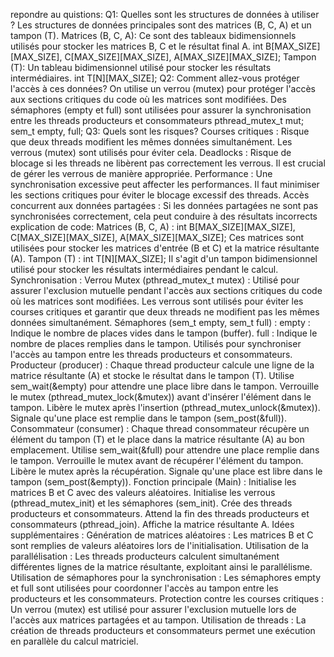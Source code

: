 repondre au quistions: 
Q1: Quelles sont les structures de données à utiliser ? Les structures de données principales sont des matrices (B, C, A) et un tampon (T). Matrices (B, C, A): Ce sont des tableaux bidimensionnels utilisés pour stocker les matrices B, C et le résultat final A. int B[MAX_SIZE][MAX_SIZE], C[MAX_SIZE][MAX_SIZE], A[MAX_SIZE][MAX_SIZE]; Tampon (T): Un tableau bidimensionnel utilisé pour stocker les résultats intermédiaires. int T[N][MAX_SIZE];
Q2: Comment allez-vous protéger l'accès à ces données? On utilise un verrou (mutex) pour protéger l'accès aux sections critiques du code où les matrices sont modifiées. Des sémaphores (empty et full) sont utilisées pour assurer la synchronisation entre les threads producteurs et consommateurs pthread_mutex_t mut; sem_t empty, full;
Q3: Quels sont les risques? Courses critiques : Risque que deux threads modifient les mêmes données simultanément. Les verrous (mutex) sont utilisés pour éviter cela. Deadlocks : Risque de blocage si les threads ne libèrent pas correctement les verrous. Il est crucial de gérer les verrous de manière appropriée. Performance : Une synchronisation excessive peut affecter les performances. Il faut minimiser les sections critiques pour éviter le blocage excessif des threads. Accès concurrent aux données partagées : Si les données partagées ne sont pas synchronisées correctement, cela peut conduire à des résultats incorrects
explication de code:
Matrices (B, C, A) : int B[MAX_SIZE][MAX_SIZE], C[MAX_SIZE][MAX_SIZE], A[MAX_SIZE][MAX_SIZE]; Ces matrices sont utilisées pour stocker les matrices d'entrée (B et C) et la matrice résultante (A). Tampon (T) : int T[N][MAX_SIZE]; Il s'agit d'un tampon bidimensionnel utilisé pour stocker les résultats intermédiaires pendant le calcul. Synchronisation : Verrou Mutex (pthread_mutex_t mutex) : Utilisé pour assurer l'exclusion mutuelle pendant l'accès aux sections critiques du code où les matrices sont modifiées. Les verrous sont utilisés pour éviter les courses critiques et garantir que deux threads ne modifient pas les mêmes données simultanément. Sémaphores (sem_t empty, sem_t full) : empty : Indique le nombre de places vides dans le tampon (buffer). full : Indique le nombre de places remplies dans le tampon. Utilisés pour synchroniser l'accès au tampon entre les threads producteurs et consommateurs. Producteur (producer) : Chaque thread producteur calcule une ligne de la matrice résultante (A) et stocke le résultat dans le tampon (T). Utilise sem_wait(&empty) pour attendre une place libre dans le tampon. Verrouille le mutex (pthread_mutex_lock(&mutex)) avant d'insérer l'élément dans le tampon. Libère le mutex après l'insertion (pthread_mutex_unlock(&mutex)). Signale qu'une place est remplie dans le tampon (sem_post(&full)). Consommateur (consumer) : Chaque thread consommateur récupère un élément du tampon (T) et le place dans la matrice résultante (A) au bon emplacement. Utilise sem_wait(&full) pour attendre une place remplie dans le tampon. Verrouille le mutex avant de récupérer l'élément du tampon. Libère le mutex après la récupération. Signale qu'une place est libre dans le tampon (sem_post(&empty)). Fonction principale (Main) : Initialise les matrices B et C avec des valeurs aléatoires. Initialise les verrous (pthread_mutex_init) et les sémaphores (sem_init). Crée des threads producteurs et consommateurs. Attend la fin des threads producteurs et consommateurs (pthread_join). Affiche la matrice résultante A. Idées supplémentaires : Génération de matrices aléatoires : Les matrices B et C sont remplies de valeurs aléatoires lors de l'initialisation. Utilisation de la parallélisation : Les threads producteurs calculent simultanément différentes lignes de la matrice résultante, exploitant ainsi le parallélisme. Utilisation de sémaphores pour la synchronisation : Les sémaphores empty et full sont utilisées pour coordonner l'accès au tampon entre les producteurs et les consommateurs. Protection contre les courses critiques : Un verrou (mutex) est utilisé pour assurer l'exclusion mutuelle lors de l'accès aux matrices partagées et au tampon. Utilisation de threads : La création de threads producteurs et consommateurs permet une exécution en parallèle du calcul matriciel.

